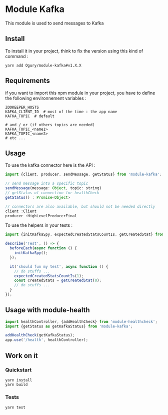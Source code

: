# Module Kafka

This module is used to send messages to Kafka

## Install

To install it in your project, think to fix the version using this kind of command :

```
yarn add Ogury/module-kafka#v1.X.X
```

## Requirements

if you want to import this npm module in your project, you have to define the following environnement variables :

```
ZOOKEEPER_HOSTS
KAFKA_CLIENT_ID  # most of the time : the app name
KAFKA_TOPIC  # default

# and / or (if others topics are needed)
KAFKA_TOPIC_<name1>
KAFKA_TOPIC_<name2>
# etc ...
```

## Usage

To use the kafka connector here is the API :

```javascript
import {client, producer, sendMessage, getStatus} from 'module-kafka';

// send message into a specific topic
sendMessage(message: Object, topic: string)
// getStatus of connection for healthCheck
getStatus() : Promise<Object>

// connectors are also available, but should not be needed directly
client :Client
producer :HighLevelProducerFinal

```

To use the helpers in your tests :

```javascript
import {initKafkaSpy, expectedCreatedStatsCountIs, getCreatedStat} from 'module-kafka/helpers';

describe('Test', () => {
  beforeEach(async function () {
    initKafkaSpy();
  });

  it('should fun my test', async function () {
    // do stuffs ...
    expectedCreatedStatsCountIs(1);
    const createdStats = getCreatedStat(0);
    // do stuffs ...
  }
});
```

## Usage with module-health

```javascript
import healthController, {addHealthCheck} from 'module-healthcheck';
import {getStatus as getKafkaStatus} from 'module-kafka';

addHealthCheck(getKafkaStatus);
app.use('/health', healthController);
```

## Work on it

### Quickstart

```
yarn install
yarn build
```

### Tests

```
yarn test
```